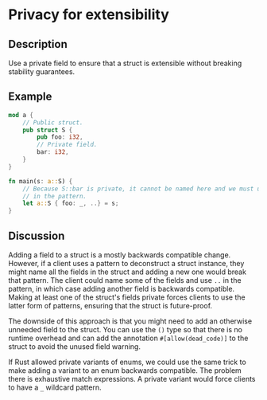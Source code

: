# Privacy for extensibility

## Description

Use a private field to ensure that a struct is extensible without breaking
stability guarantees.


## Example

```rust
mod a {
    // Public struct.
    pub struct S {
        pub foo: i32,
        // Private field.
        bar: i32,
    }
}

fn main(s: a::S) {
    // Because S::bar is private, it cannot be named here and we must use `..`
    // in the pattern.
    let a::S { foo: _, ..} = s;
}

```

## Discussion

Adding a field to a struct is a mostly backwards compatible change. However, if a client uses a pattern to deconstruct a struct instance, they might name all the fields in the struct and adding a new one would break that pattern. The client could name some of the fields and use `..` in the pattern, in which case adding another field is backwards compatible. Making at least one of the struct's fields private forces clients to use the latter form of patterns, ensuring that the struct is future-proof.

The downside of this approach is that you might need to add an otherwise unneeded field to the struct. You can use the `()` type so that there is no runtime overhead and can add the annotation `#[allow(dead_code)]` to the struct to avoid the unused field warning.

If Rust allowed private variants of enums, we could use the same trick to make adding a variant to an enum backwards compatible. The problem there is exhaustive match expressions. A private variant would force clients to have a `_` wildcard pattern.
